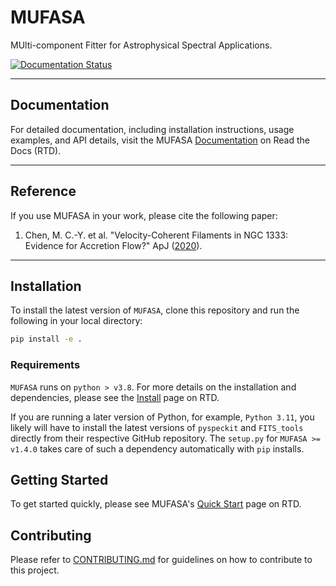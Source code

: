 # MUFASA
MUlti-component Fitter for Astrophysical Spectral Applications.

[![Documentation Status](https://readthedocs.org/projects/mufasa/badge/?version=latest)](https://mufasa.readthedocs.io/en/latest/)

---

## Documentation

For detailed documentation, including installation instructions, usage examples, and API details, visit the MUFASA [Documentation](https://mufasa.readthedocs.io/en/latest/) on Read the Docs (RTD).

---

## Reference

If you use MUFASA in your work, please cite the following paper:
1. Chen, M. C.-Y. et al. "Velocity-Coherent Filaments in NGC 1333: Evidence for Accretion Flow?" ApJ ([2020](https://ui.adsabs.harvard.edu/link_gateway/2020ApJ...891...84C/doi:10.3847/1538-4357/ab7378)).

---

## Installation

To install the latest version of `MUFASA`, clone this repository and run the following in your local directory:

```bash
pip install -e .
```

### Requirements

```MUFASA``` runs on ```python > v3.8```. For more details on the installation and dependencies, please see the [Install](https://mufasa.readthedocs.io/en/latest/installation.html) page on RTD.

If you are running a later version of Python, for example, ```Python 3.11```, you likely will have to install the latest versions of ```pyspeckit``` and  ```FITS_tools``` directly from their respective GitHub repository. The `setup.py` for `MUFASA >= v1.4.0` takes care of such a dependency automatically with `pip` installs.

## Getting Started

To get started quickly, please see MUFASA's [Quick Start](https://mufasa.readthedocs.io/en/latest/index.html#quick-start) page on RTD.

## Contributing

Please refer to [CONTRIBUTING.md](CONTRIBUTING.md) for guidelines on how to contribute to this project.
